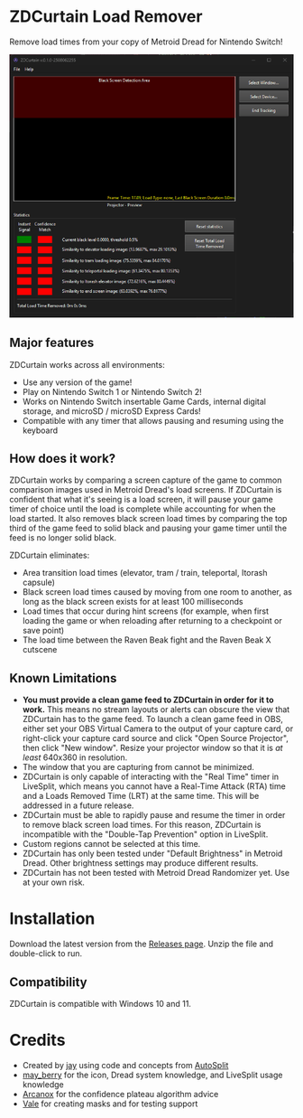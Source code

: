 # ZDCurtain Load Remover

Remove load times from your copy of Metroid Dread for Nintendo Switch! 

<p align="center"><img src="./docs/zdcurtain-0.1.0.gif" alt="Example" /></p>

## Major features

ZDCurtain works across all environments:

- Use any version of the game!
- Play on Nintendo Switch 1 or Nintendo Switch 2!
- Works on Nintendo Switch insertable Game Cards, internal digital storage, and microSD / microSD Express Cards!
- Compatible with any timer that allows pausing and resuming using the keyboard

## How does it work?

ZDCurtain works by comparing a screen capture of the game to common comparison images used in Metroid Dread's load screens. If ZDCurtain is confident that what it's seeing is a load screen, it will pause your game timer of choice until the load is complete while accounting for when the load started. It also removes black screen load times by comparing the top third of the game feed to solid black and pausing your game timer until the feed is no longer solid black. 

ZDCurtain eliminates:

- Area transition load times (elevator, tram / train, teleportal, Itorash capsule)
- Black screen load times caused by moving from one room to another, as long as the black screen exists for at least 100 milliseconds
- Load times that occur during hint screens (for example, when first loading the game or when reloading after returning to a checkpoint or save point)
- The load time between the Raven Beak fight and the Raven Beak X cutscene

## Known Limitations

- **You must provide a clean game feed to ZDCurtain in order for it to work.** This means no stream layouts or alerts can obscure the view that ZDCurtain has to the game feed. To launch a clean game feed in OBS, either set your OBS Virtual Camera to the output of your capture card, or right-click your capture card source and click "Open Source Projector", then click "New window". Resize your projector window so that it is *at least* 640x360 in resolution.
- The window that you are capturing from cannot be minimized.
- ZDCurtain is only capable of interacting with the "Real Time" timer in LiveSplit, which means you cannot have a Real-Time Attack (RTA) time and a Loads Removed Time (LRT) at the same time. This will be addressed in a future release.
- ZDCurtain must be able to rapidly pause and resume the timer in order to remove black screen load times. For this reason, ZDCurtain is incompatible with the "Double-Tap Prevention" option in LiveSplit.
- Custom regions cannot be selected at this time.
- ZDCurtain has only been tested under "Default Brightness" in Metroid Dread. Other brightness settings may produce different results.
- ZDCurtain has not been tested with Metroid Dread Randomizer yet. Use at your own risk.

# Installation

Download the latest version from the [Releases page](https://github.com/goth-uhaul/ZDCurtain/releases/latest). Unzip the file and double-click to run.

## Compatibility

ZDCurtain is compatible with Windows 10 and 11.

# Credits

- Created by [jay](https://bsky.app/profile/jayena.hijumpboots.com) using code and concepts from [AutoSplit](https://github.com/Toufool/AutoSplit)
- [may_berry](https://bsky.app/profile/mayberryzoom.bsky.social) for the icon, Dread system knowledge, and LiveSplit usage knowledge
- [Arcanox](https://bsky.app/profile/arcanox.me) for the confidence plateau algorithm advice
- [Vale](https://bsky.app/profile/valefor-m.bsky.social) for creating masks and for testing support
